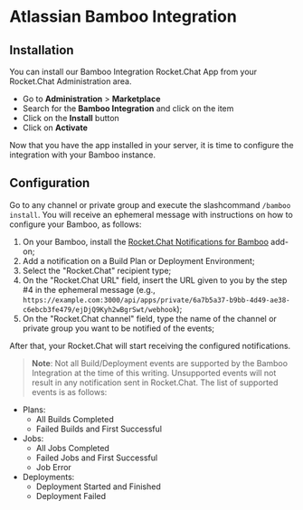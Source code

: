 # Atlassian Bamboo Integration

## Installation

You can install our Bamboo Integration Rocket.Chat App from your Rocket.Chat Administration area.

* Go to **Administration** &gt; **Marketplace**
* Search for the **Bamboo Integration** and click on the item
* Click on the **Install** button
* Click on **Activate**

Now that you have the app installed in your server, it is time to configure the integration with your Bamboo instance.

## Configuration

Go to any channel or private group and execute the slashcommand `/bamboo install`. You will receive an ephemeral message with instructions on how to configure your Bamboo, as follows:

1. On your Bamboo, install the [Rocket.Chat Notifications for Bamboo](https://marketplace.atlassian.com/apps/1220022/rocket-chat-notifications-for-bamboo) add-on;
2. Add a notification on a Build Plan or Deployment Environment;
3. Select the "Rocket.Chat" recipient type;
4. On the "Rocket.Chat URL" field, insert the URL given to you by the step \#4 in the ephemeral message \(e.g., `https://example.com:3000/api/apps/private/6a7b5a37-b9bb-4d49-ae38-c6ebcb3fe479/ejDjQ9Kyh2wBgrSwt/webhook`\);
5. On the "Rocket.Chat channel" field, type the name of the channel or private group you want to be notified of the events;

After that, your Rocket.Chat will start receiving the configured notifications.

> **Note**: Not all Build/Deployment events are supported by the Bamboo Integration at the time of this writing. Unsupported events will not result in any notification sent in Rocket.Chat. The list of supported events is as follows:

* Plans:
  * All Builds Completed
  * Failed Builds and First Successful
* Jobs:
  * All Jobs Completed
  * Failed Jobs and First Successful
  * Job Error
* Deployments:
  * Deployment Started and Finished
  * Deployment Failed

